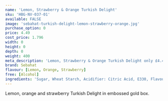 ```yaml
---
name: 'Lemon, Strawberry & Orange Turkish Delight'
sku: 'HBG-NV-037-01'
available: FALSE
image: 'sebahat-turkish-delight-lemon-strawberry-orange.jpg'
purchase_option: 0
price: 4.49
cost_price: 1.796
width: 0
height: 0
depth: 0
weight: 400
meta_description: 'Lemon, Strawberry & Orange Turkish Delight only £4.49. Traditional sweets and more at Humbugs Confectionery Store. Specialists in satisfying your sweet tooth!'
brand: Sebahat
flavour: [Lemon, Orange, Strawberry]
free: [Alcohol]
ingredients: 'Sugar, Wheat Starch, Acidifier: Citric Acid, E330, Flavourings: Orange, Lemon, Strawberry, Colourings: E120, E141, E160B'
---
```

Lemon, orange and strawberry Turkish Delight in embossed gold box.